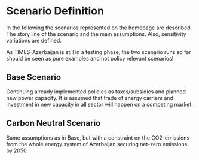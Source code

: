 # Scenario Definition
In the following the scenarios represented on the homepage are described. The story line of the scenario and the main assumptions. Also, sensitivity variations are defined.

As TIMES-Azerbaijan is still in a testing phase, the two scenario runs so far should be seen as pure examples and not policy relevant scenarios!

## Base Scenario
Continuing already implemented policies as taxes/subsidies and planned new power capacity. It is assumed that trade of energy carriers and investment in new capacity in all sector will happen on a competing market.

## Carbon Neutral Scenario
Same assumptions as in Base, but with a constraint on the CO2-emissions from the whole energy system of Azerbaijan securing net-zero emissions by 2050.